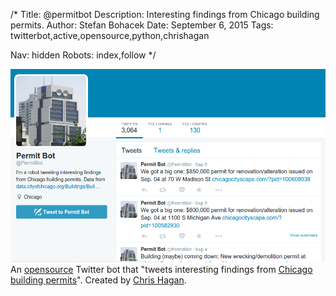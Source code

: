 /*
Title: @permitbot
Description: Interesting findings from Chicago building permits.
Author: Stefan Bohacek
Date: September 6, 2015
Tags: twitterbot,active,opensource,python,chrishagan

Nav: hidden
Robots: index,follow
*/

[![](/content/bots/twitterbots/images/permitbot.png)](https://twitter.com/permitbot)
An [opensource](https://github.com/chagan/permitbot) Twitter bot that "tweets interesting findings from [Chicago building permits](https://data.cityofchicago.org/Buildings/Building-Permits/ydr8-5enu)". Created by [Chris Hagan](https://twitter.com/chrishagan).